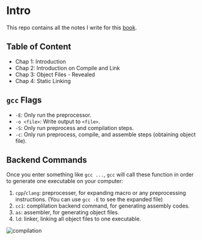 # Intro

This repo contains all the notes I write for this [book](http://www.books.com.tw/products/0010456858).

## Table of Content

- Chap 1: Introduction
- Chap 2: Introduction on Compile and Link
- Chap 3: Object Files - Revealed
- Chap 4: Static Linking

## `gcc` Flags

- `-E`: Only run the preprocessor.
- `-o <file>`: Write output to `<file>`.
- `-S`: Only run preprocess and compilation steps.
- `-c`: Only run preprocess, compile, and assemble steps (obtaining object file).

## Backend Commands

Once you enter something like `gcc ...`, `gcc` will call these function in order to generate one executable on your computer:

1. `cpp`/`clang`: preprocesser, for expanding macro or any preprocessing instructions. (You can use `gcc -E` to see the expanded file)
2. `cc1`: complilation backend command, for generating assembly codes.
3. `as`: assembler, for generating object files.
4. `ld`: linker, linking all object files to one executable.

![compilation](img/compile.png)


